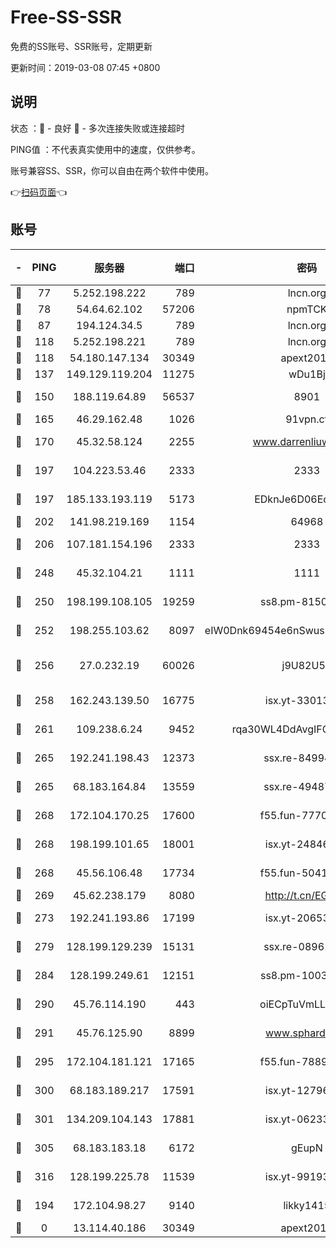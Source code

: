 # Free-SS-SSR

免费的SS账号、SSR账号，定期更新

更新时间：2019-03-08 07:45 +0800

## 说明

状态     ：🙂 - 良好 🙁 - 多次连接失败或连接超时

PING值   ：不代表真实使用中的速度，仅供参考。

账号兼容SS、SSR，你可以自由在两个软件中使用。

👉[扫码页面](https://liesauer.github.io/Free-SS-SSR/)👈

## 账号

|-|PING|服务器|端口|密码|加密方式|区域|
|:----:|:----:|:-----:|-----:|:----:|:----:|:----:|
|🙂|77|5.252.198.222|789|lncn.org|rc4|JP|
|🙂|78|54.64.62.102|57206|npmTCK|rc4-md5|JP|
|🙂|87|194.124.34.5|789|lncn.org|rc4|JP|
|🙂|118|5.252.198.221|789|lncn.org|rc4|JP|
|🙂|118|54.180.147.134|30349|apext2019|chacha20|KR|
|🙂|137|149.129.119.204|11275|wDu1Bj|rc4-md5|HK|
|🙂|150|188.119.64.89|56537|8901|aes-256-cfb|RU|
|🙂|165|46.29.162.48|1026|91vpn.cf|rc4-md5|RU|
|🙂|170|45.32.58.124|2255|www.darrenliuwei.com|aes-256-cfb|JP|
|🙂|197|104.223.53.46|2333|2333|aes-256-cfb|US|
|🙂|197|185.133.193.119|5173|EDknJe6D06EoWDaw|aes-256-cfb|US|
|🙂|202|141.98.219.169|1154|64968|chacha20|US|
|🙂|206|107.181.154.196|2333|2333|aes-256-cfb|US|
|🙂|248|45.32.104.21|1111|1111|aes-256-cfb|SG|
|🙂|250|198.199.108.105|19259|ss8.pm-81509933|aes-256-cfb|US|
|🙂|252|198.255.103.62|8097|eIW0Dnk69454e6nSwuspv9DmS201tQ0D|aes-256-cfb|US|
|🙂|256|27.0.232.19|60026|j9U82U53|xchacha20-ietf-poly1305|HK|
|🙂|258|162.243.139.50|16775|isx.yt-33013834|aes-256-cfb|US|
|🙂|261|109.238.6.24|9452|rqa30WL4DdAvgIFG6Fs3znzTa|aes-256-cfb|FR|
|🙂|265|192.241.198.43|12373|ssx.re-84994554|aes-256-cfb|US|
|🙂|265|68.183.164.84|13559|ssx.re-49487993|aes-256-cfb|US|
|🙂|268|172.104.170.25|17600|f55.fun-77704492|aes-256-cfb|SG|
|🙂|268|198.199.101.65|18001|isx.yt-24846326|aes-256-cfb|US|
|🙂|268|45.56.106.48|17734|f55.fun-50419069|aes-256-cfb|US|
|🙂|269|45.62.238.179|8080|http://t.cn/EGJIyrl|rc4-md5|CA|
|🙂|273|192.241.193.86|17199|isx.yt-20653329|aes-256-cfb|US|
|🙂|279|128.199.129.239|15131|ssx.re-08961164|aes-256-cfb|SG|
|🙂|284|128.199.249.61|12151|ss8.pm-10038971|aes-256-cfb|SG|
|🙂|290|45.76.114.190|443|oiECpTuVmLLxk4Ts|aes-256-cfb|AU|
|🙂|291|45.76.125.90|8899|www.sphard.com|aes-256-cfb|AU|
|🙂|295|172.104.181.121|17165|f55.fun-78892588|aes-256-cfb|SG|
|🙂|300|68.183.189.217|17591|isx.yt-12796868|aes-256-cfb|SG|
|🙂|301|134.209.104.143|17881|isx.yt-06233308|aes-256-cfb|SG|
|🙂|305|68.183.183.18|6172|gEupN|aes-256-cfb|SG|
|🙂|316|128.199.225.78|11539|isx.yt-99193903|aes-256-cfb|SG|
|🙂|194|172.104.98.27|9140|likky1415|aes-256-cfb|JP|
|🙁|0|13.114.40.186|30349|apext2019|chacha20|JP|
